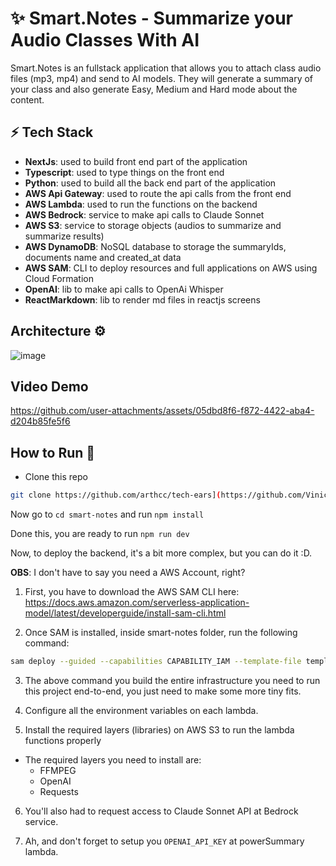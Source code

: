# ✨ Smart.Notes - Summarize your Audio Classes With AI

Smart.Notes is an fullstack application that allows you to attach class audio files (mp3, mp4) and send to AI models. They will generate a summary of your class and also generate Easy, Medium and Hard mode about the content.

## ⚡ Tech Stack
- **NextJs**: used to build front end part of the application
- **Typescript**: used to type things on the front end
- **Python**: used to build all the back end part of the application
- **AWS Api Gateway**: used to route the api calls from the front end
- **AWS Lambda**: used to run the functions on the backend
- **AWS Bedrock**: service to make api calls to Claude Sonnet
- **AWS S3**: service to storage objects (audios to summarize and summarize results)
- **AWS DynamoDB**: NoSQL database to storage the summaryIds, documents name and created_at data
- **AWS SAM**: CLI to deploy resources and full applications on AWS using Cloud Formation
- **OpenAI**: lib to make api calls to OpenAi Whisper
- **ReactMarkdown**: lib to render md files in reactjs screens

## Architecture ⚙️
![image](https://github.com/user-attachments/assets/920418b3-5ead-46b0-bbee-6b7e171f6574)

## Video Demo
https://github.com/user-attachments/assets/05dbd8f6-f872-4422-aba4-d204b85fe5f6

## How to Run 🏃
- Clone this repo 
```bash
git clone https://github.com/arthcc/tech-ears](https://github.com/ViniciusTheCoder/smart.notes.git
```

Now go to ```cd smart-notes``` and run ```npm install```

Done this, you are ready to run ```npm run dev```

Now, to deploy the backend, it's a bit more complex, but you can do it :D.

**OBS**: I don't have to say you need a AWS Account, right?

1. First, you have to download the AWS SAM CLI here: https://docs.aws.amazon.com/serverless-application-model/latest/developerguide/install-sam-cli.html

2. Once SAM is installed, inside smart-notes folder, run the following command:
```bash
sam deploy --guided --capabilities CAPABILITY_IAM --template-file template.yaml
```
3. The above command you build the entire infrastructure you need to run this project end-to-end, you just need to make some more tiny fits.

4. Configure all the environment variables on each lambda.

5. Install the required layers (libraries) on AWS S3 to run the lambda functions properly
  - The required layers you need to install are:
    - FFMPEG
    - OpenAI
    - Requests

6. You'll also had to request access to Claude Sonnet API at Bedrock service.

7. Ah, and don't forget to setup you ``OPENAI_API_KEY`` at powerSummary lambda.
